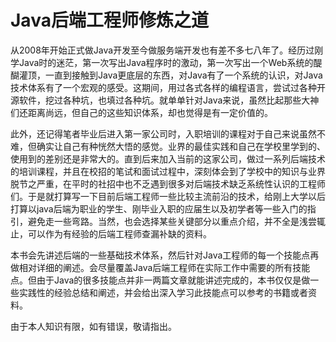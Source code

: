 # Java后端工程师修炼之道

从2008年开始正式做Java开发至今做服务端开发也有差不多七八年了。经历过刚学Java时的迷茫，第一次写出Java程序时的激动，第一次写出一个Web系统的醍醐灌顶，一直到接触到Java更底层的东西，对Java有了一个系统的认识，对Java技术体系有了一个宏观的感受。这期间，用过各式各样的编程语言，尝试过各种开源软件，挖过各种坑，也填过各种坑。就单单针对Java来说，虽然比起那些大神们还距离尚远，但自己的这些知识体系，却也觉得是有一定价值的。

此外，还记得笔者毕业后进入第一家公司时，入职培训的课程对于自己来说虽然不难，但确实让自己有种恍然大悟的感觉。业界的最佳实践和自己在学校里学到的、使用到的差别还是非常大的。直到后来加入当前的这家公司，做过一系列后端技术的培训课程，并且在校招的笔试和面试过程中，深刻体会到了学校中的知识与业界脱节之严重，在平时的社招中也不乏遇到很多对后端技术缺乏系统性认识的工程师们。于是就打算写一下目前后端工程师一些比较主流前沿的技术，给刚上大学以后打算以java后端为职业的学生、刚毕业入职的应届生以及初学者等一些入门的指引，避免走一些弯路。当然，也会选择某些关键部分以重点介绍，并不全是浅尝辄止，可以作为有经验的后端工程师查漏补缺的资料。

本书会先讲述后端的一些基础技术体系，然后针对Java工程师的每一个技能点再做相对详细的阐述。会尽量覆盖Java后端工程师在实际工作中需要的所有技能点。但由于Java的很多技能点并非一两篇文章就能讲述完成的，本书仅仅是做一些实践性的经验总结和阐述，并会给出深入学习此技能点可以参考的书籍或者资料。

由于本人知识有限，如有错误，敬请指出。

